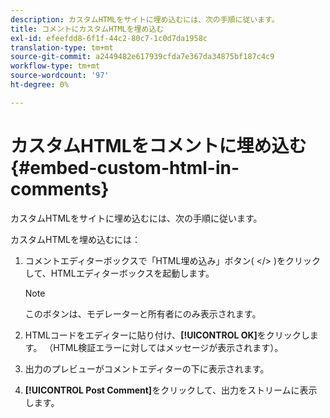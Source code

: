 ```yaml
---
description: カスタムHTMLをサイトに埋め込むには、次の手順に従います。
title: コメントにカスタムHTMLを埋め込む
exl-id: efeefdd8-6f1f-44c2-80c7-1c0d7da1958c
translation-type: tm+mt
source-git-commit: a2449482e617939cfda7e367da34875bf187c4c9
workflow-type: tm+mt
source-wordcount: '97'
ht-degree: 0%

---
```


# カスタムHTMLをコメントに埋め込む{#embed-custom-html-in-comments}

カスタムHTMLをサイトに埋め込むには、次の手順に従います。

カスタムHTMLを埋め込むには：
1. コメントエディターボックスで「HTML埋め込み」ボタン( &lt;/> )をクリックして、HTMLエディターボックスを起動します。

   >[!NOTE]
   >
   >このボタンは、モデレーターと所有者にのみ表示されます。

1. HTMLコードをエディターに貼り付け、**[!UICONTROL OK]**&#x200B;をクリックします。 （HTML検証エラーに対してはメッセージが表示されます）。
1. 出力のプレビューがコメントエディターの下に表示されます。
1. **[!UICONTROL Post Comment]**&#x200B;をクリックして、出力をストリームに表示します。
